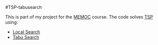 #TSP-tabusearch

This is part of my project for the [MEMOC](http://www.math.unipd.it/~luigi/courses/metmodoc/metmodoc.html) course. The code solves [TSP](http://en.wikipedia.org/wiki/Travelling_salesman_problem) using:

* [Local Search](http://en.wikipedia.org/wiki/Local_search)
* [Tabu Search](http://en.wikipedia.org/wiki/Tabu_search)

